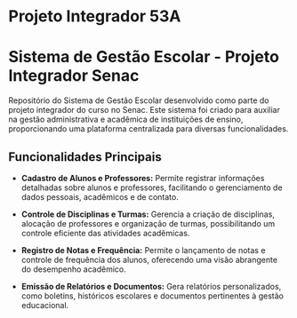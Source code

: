 
# Projeto Integrador 53A

# Sistema de Gestão Escolar - Projeto Integrador Senac

Repositório do Sistema de Gestão Escolar desenvolvido como parte do projeto integrador do curso no Senac. Este sistema foi criado para auxiliar na gestão administrativa e acadêmica de instituições de ensino, proporcionando uma plataforma centralizada para diversas funcionalidades.

## Funcionalidades Principais

- **Cadastro de Alunos e Professores:** Permite registrar informações detalhadas sobre alunos e professores, facilitando o gerenciamento de dados pessoais, acadêmicos e de contato.

- **Controle de Disciplinas e Turmas:** Gerencia a criação de disciplinas, alocação de professores e organização de turmas, possibilitando um controle eficiente das atividades acadêmicas.

- **Registro de Notas e Frequência:** Permite o lançamento de notas e controle de frequência dos alunos, oferecendo uma visão abrangente do desempenho acadêmico.

- **Emissão de Relatórios e Documentos:** Gera relatórios personalizados, como boletins, históricos escolares e documentos pertinentes à gestão educacional.